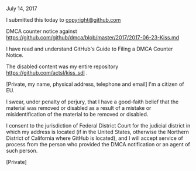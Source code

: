 July 14, 2017

I submitted this today to copyright@github.com

DMCA counter notice against https://github.com/github/dmca/blob/master/2017/2017-06-23-Kiss.md


I have read and understand GitHub's Guide to Filing a DMCA Counter Notice.
 
The disabled content was my entire repository https://github.com/actsl/kiss_sdl .
 
[Private, my name, physical address, telephone and email]
I'm a citizen of EU.
 
I swear, under penalty of perjury, that I have a good-faith belief that the material was removed or disabled as a result of a mistake or misidentification of the material to be removed or disabled.
 
I consent to the jurisdiction of Federal District Court for the judicial district in which my address is located (if in the United States, otherwise the Northern District of California where GitHub is located), and I will accept service of process from the person who provided the DMCA notification or an agent of such person.
 
 
[Private] 
